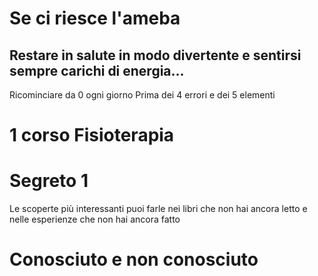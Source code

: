 
#  Se ci riesce l'ameba

##  Restare in salute in modo divertente e sentirsi sempre carichi di energia...


Ricominciare da 0 ogni giorno 
Prima dei 4 errori e dei 5 elementi

# 1 corso Fisioterapia

 

# Segreto 1 
Le scoperte più interessanti puoi farle nei libri che non hai ancora letto e nelle esperienze che non hai ancora fatto




# Conosciuto e non conosciuto






<!--stackedit_data:
eyJoaXN0b3J5IjpbOTk5OTUzMDE0XX0=
-->